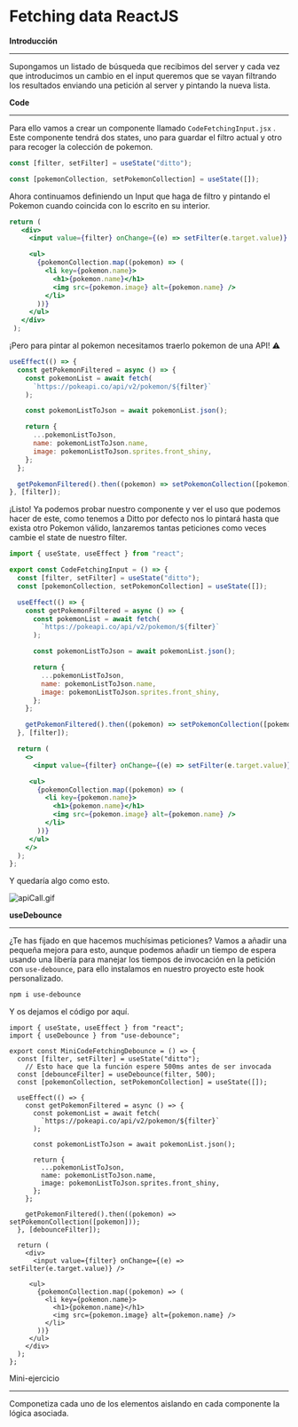 # Fetching data ReactJS

**Introducción**

---

Supongamos un listado de búsqueda que recibimos del server y cada vez que introducimos un cambio en el input queremos que se vayan filtrando los resultados enviando una petición al server y pintando la nueva lista.

**Code**

---

Para ello vamos a crear un componente llamado `CodeFetchingInput.jsx` . Este componente tendrá dos states, uno para guardar el filtro actual y otro para recoger la colección de pokemon.

```jsx
const [filter, setFilter] = useState("ditto");

const [pokemonCollection, setPokemonCollection] = useState([]);
```

Ahora continuamos definiendo un Input que haga de filtro y pintando el Pokemon cuando coincida con lo escrito en su interior.

```jsx
return (
   <div>
     <input value={filter} onChange={(e) => setFilter(e.target.value)} />

     <ul>
       {pokemonCollection.map((pokemon) => (
         <li key={pokemon.name}>
           <h1>{pokemon.name}</h1>
           <img src={pokemon.image} alt={pokemon.name} />
         </li>
       ))}
     </ul>
   </div>
 );
```

¡Pero para pintar al pokemon necesitamos traerlo pokemon de una API! ⚠️

```jsx
useEffect(() => {
  const getPokemonFiltered = async () => {
    const pokemonList = await fetch(
      `https://pokeapi.co/api/v2/pokemon/${filter}`
    );

    const pokemonListToJson = await pokemonList.json();

    return {
      ...pokemonListToJson,
      name: pokemonListToJson.name,
      image: pokemonListToJson.sprites.front_shiny,
    };
  };

  getPokemonFiltered().then((pokemon) => setPokemonCollection([pokemon]));
}, [filter]);
```

¡Listo! Ya podemos probar nuestro componente y ver el uso que podemos hacer de este, como tenemos a Ditto por defecto nos lo pintará hasta que exista otro Pokemon válido, lanzaremos tantas peticiones como veces cambie el state de nuestro filter.

```jsx
import { useState, useEffect } from "react";

export const CodeFetchingInput = () => {
  const [filter, setFilter] = useState("ditto");
  const [pokemonCollection, setPokemonCollection] = useState([]);

  useEffect(() => {
    const getPokemonFiltered = async () => {
      const pokemonList = await fetch(
        `https://pokeapi.co/api/v2/pokemon/${filter}`
      );

      const pokemonListToJson = await pokemonList.json();

      return {
        ...pokemonListToJson,
        name: pokemonListToJson.name,
        image: pokemonListToJson.sprites.front_shiny,
      };
    };

    getPokemonFiltered().then((pokemon) => setPokemonCollection([pokemon]));
  }, [filter]);

  return (
    <>
      <input value={filter} onChange={(e) => setFilter(e.target.value)} />

     <ul>
       {pokemonCollection.map((pokemon) => (
         <li key={pokemon.name}>
           <h1>{pokemon.name}</h1>
           <img src={pokemon.image} alt={pokemon.name} />
         </li>
       ))}
     </ul>
    </>
  );
};
```

Y quedaría algo como esto.

![apiCall.gif](Fetching%20data%20ReactJS%20a8b0ce01e96340848e8796d40ac385e9/apiCall.gif)

**useDebounce**

---

¿Te has fijado en que hacemos muchísimas peticiones? Vamos a añadir una pequeña mejora para esto, aunque podemos añadir un tiempo de espera usando una libería para manejar los tiempos de invocación en la petición con `use-debounce`, para ello instalamos en nuestro proyecto este hook personalizado.

```bash
npm i use-debounce
```

Y os dejamos el código por aquí.

```tsx
import { useState, useEffect } from "react";
import { useDebounce } from "use-debounce";

export const MiniCodeFetchingDebounce = () => {
  const [filter, setFilter] = useState("ditto");
	// Esto hace que la función espere 500ms antes de ser invocada
  const [debounceFilter] = useDebounce(filter, 500);
  const [pokemonCollection, setPokemonCollection] = useState([]);

  useEffect(() => {
    const getPokemonFiltered = async () => {
      const pokemonList = await fetch(
        `https://pokeapi.co/api/v2/pokemon/${filter}`
      );

      const pokemonListToJson = await pokemonList.json();

      return {
        ...pokemonListToJson,
        name: pokemonListToJson.name,
        image: pokemonListToJson.sprites.front_shiny,
      };
    };

    getPokemonFiltered().then((pokemon) => setPokemonCollection([pokemon]));
  }, [debounceFilter]);

  return (
    <div>
      <input value={filter} onChange={(e) => setFilter(e.target.value)} />

     <ul>
       {pokemonCollection.map((pokemon) => (
         <li key={pokemon.name}>
           <h1>{pokemon.name}</h1>
           <img src={pokemon.image} alt={pokemon.name} />
         </li>
       ))}
     </ul>
    </div>
  );
};
```

Mini-ejercicio

---

Componetiza cada uno de los elementos aislando en cada componente la lógica asociada.